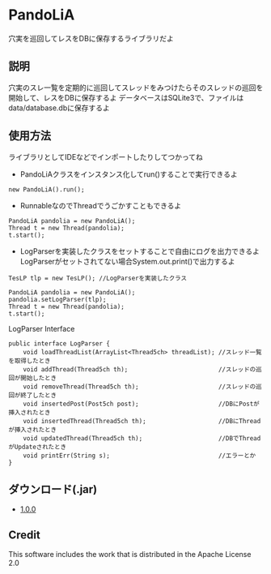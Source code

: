 # PandoLiA

穴実を巡回してレスをDBに保存するライブラリだよ

## 説明
穴実のスレ一覧を定期的に巡回してスレッドをみつけたらそのスレッドの巡回を開始して、レスをDBに保存するよ
データベースはSQLite3で、ファイルはdata/database.dbに保存するよ  

## 使用方法

ライブラリとしてIDEなどでインポートしたりしてつかってね  

* PandoLiAクラスをインスタンス化してrun()することで実行できるよ
```
new PandoLiA().run();
```

* RunnableなのでThreadでうごかすこともできるよ
```
PandoLiA pandolia = new PandoLiA();
Thread t = new Thread(pandolia);
t.start(); 
```

* LogParserを実装したクラスをセットすることで自由にログを出力できるよ  
LogParserがセットされてない場合System.out.print()で出力するよ
```
TesLP tlp = new TesLP(); //LogParserを実装したクラス

PandoLiA pandolia = new PandoLiA();
pandolia.setLogParser(tlp);
Thread t = new Thread(pandolia);
t.start(); 
```

LogParser Interface
```
public interface LogParser {
    void loadThreadList(ArrayList<Thread5ch> threadList); //スレッド一覧を取得したとき
    void addThread(Thread5ch th);                         //スレッドの巡回が開始したとき
    void removeThread(Thread5ch th);                      //スレッドの巡回が終了したとき
    void insertedPost(Post5ch post);                      //DBにPostが挿入されたとき
    void insertedThread(Thread5ch th);                    //DBにThreadが挿入されたとき
    void updatedThread(Thread5ch th);                     //DBでThreadがUpdateされたとき
    void printErr(String s);                              //エラーとか
}
```

## ダウンロード(.jar)

- [1.0.0](https://github.com/Anarchist-xxxx/PandoLiA/releases/download/1.0.0/PandoLiA-1.0.0.jar)

## Credit

This software includes the work that is distributed in the Apache License 2.0
